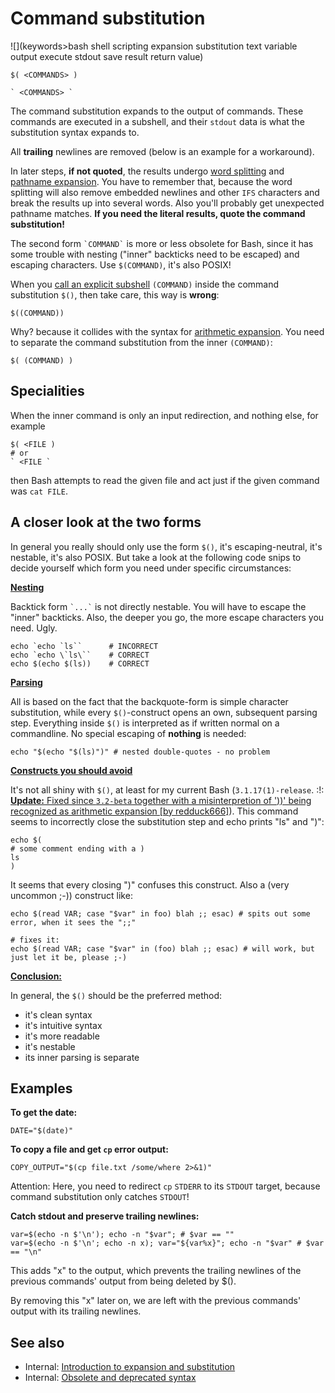 # Command substitution

![](keywords>bash shell scripting expansion substitution text variable output execute stdout save result return value)

    $( <COMMANDS> )

    ` <COMMANDS> `

The command substitution expands to the output of commands. These
commands are executed in a subshell, and their `stdout` data is what the
substitution syntax expands to.

All **trailing** newlines are removed (below is an example for a
workaround).

In later steps, **if not quoted**, the results undergo [word
splitting](syntax/expansion/wordsplit.md) and [pathname
expansion](syntax/expansion/globs.md). You have to remember that, because
the word splitting will also remove embedded newlines and other `IFS`
characters and break the results up into several words. Also you'll
probably get unexpected pathname matches. **If you need the literal
results, quote the command substitution!**

The second form `` `COMMAND` `` is more or less obsolete for Bash, since
it has some trouble with nesting ("inner" backticks need to be escaped)
and escaping characters. Use `$(COMMAND)`, it's also POSIX!

When you [call an explicit subshell](syntax/ccmd/grouping_subshell.md)
`(COMMAND)` inside the command substitution `$()`, then take care, this
way is **wrong**:

    $((COMMAND))

Why? because it collides with the syntax for [arithmetic
expansion](syntax/expansion/arith.md). You need to separate the command
substitution from the inner `(COMMAND)`:

    $( (COMMAND) )

## Specialities

When the inner command is only an input redirection, and nothing else,
for example

    $( <FILE )
    # or
    ` <FILE `

then Bash attempts to read the given file and act just if the given
command was `cat FILE`.

## A closer look at the two forms

In general you really should only use the form `$()`, it's
escaping-neutral, it's nestable, it's also POSIX. But take a look at the
following code snips to decide yourself which form you need under
specific circumstances:

**<u>Nesting</u>**

Backtick form `` `...` `` is not directly nestable. You will have to
escape the "inner" backticks. Also, the deeper you go, the more escape
characters you need. Ugly.

    echo `echo `ls``      # INCORRECT
    echo `echo \`ls\``    # CORRECT
    echo $(echo $(ls))    # CORRECT

**<u>Parsing</u>**

All is based on the fact that the backquote-form is simple character
substitution, while every `$()`-construct opens an own, subsequent
parsing step. Everything inside `$()` is interpreted as if written
normal on a commandline. No special escaping of **nothing** is needed:

    echo "$(echo "$(ls)")" # nested double-quotes - no problem

**<u>Constructs you should avoid</u>**

It's not all shiny with `$()`, at least for my current Bash
(`3.1.17(1)-release`. :!: <u>**Update:** Fixed since `3.2-beta` together
with a misinterpretion of '))' being recognized as arithmetic expansion
\[by redduck666\]</u>). This command seems to incorrectly close the
substitution step and echo prints "ls" and ")":

    echo $(
    # some comment ending with a )
    ls
    )

It seems that every closing ")" confuses this construct. Also a (very
uncommon ;-)) construct like:

    echo $(read VAR; case "$var" in foo) blah ;; esac) # spits out some error, when it sees the ";;"

    # fixes it:
    echo $(read VAR; case "$var" in (foo) blah ;; esac) # will work, but just let it be, please ;-)

**<u>Conclusion:</u>**

In general, the `$()` should be the preferred method:

- it's clean syntax
- it's intuitive syntax
- it's more readable
- it's nestable
- its inner parsing is separate

## Examples

**To get the date:**

    DATE="$(date)"

**To copy a file and get `cp` error output:**

    COPY_OUTPUT="$(cp file.txt /some/where 2>&1)"

Attention: Here, you need to redirect `cp` `STDERR` to its `STDOUT`
target, because command substitution only catches `STDOUT`!

**Catch stdout and preserve trailing newlines:**

    var=$(echo -n $'\n'); echo -n "$var"; # $var == ""
    var=$(echo -n $'\n'; echo -n x); var="${var%x}"; echo -n "$var" # $var == "\n"

This adds "x" to the output, which prevents the trailing newlines of the
previous commands' output from being deleted by \$().

By removing this "x" later on, we are left with the previous commands'
output with its trailing newlines.

## See also

- Internal: [Introduction to expansion and
  substitution](syntax/expansion/intro.md)
- Internal: [Obsolete and deprecated syntax](scripting/obsolete.md)
